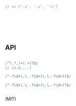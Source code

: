 




```js


// => ['-v', '-v', '-v']








```

## API

```js
```




```js
/^(.*,)+(.+)?$/
// {a,b,...}
```


```js
/^-?\d+\.\.-?\d+(\.\.-?\d+)?$/
```


```js
/^-?\d+\.\.-?\d+(\.\.-?\d+)?$/
```





```bash
```







(MIT)




